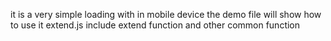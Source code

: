 it is a very simple loading with in mobile device
the demo file will show how to use it
extend.js include extend function and other common function

